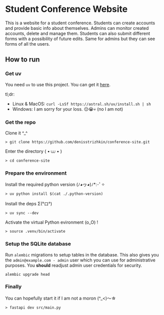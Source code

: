 # Student Conference Website

This is a website for a student conference. Students can create
accounts and provide basic info about themselves. Admins can monitor
created accounts, delete and manage them. Students can also submit different forms
with a possibility of future edits. Same for admins but they can see forms of all the users.

## How to run

### Get uv

You need `uv` to use this project. You can get it
[here](https://github.com/astral-sh/uv).

tl;dr:

- Linux & MacOS: `curl -LsSf https://astral.sh/uv/install.sh | sh`
- Windows: I am sorry for your loss. 😔😭💀 (no I am not)

### Get the repo

Clone it ^_^

```console
> git clone https://github.com/denisstrizhkin/conference-site.git
```

Enter the directory ( • ⩊ • )

```console
> cd conference-site
```

### Prepare the environment

Install the required python version (ﾉ◕ヮ◕)ﾉ*:･ﾟ✧

```console
> uv python install $(cat ./.python-version)
```

Install the deps Σ(°ロ°)

```console
> uv sync --dev
```

Activate the virtual Python evironment (o_O) !

```console
> source .venv/bin/activate
```

### Setup the SQLite database

Run `alembic` migrations to setup tables in the database.
This also gives you the `admin@example.com - admin` user which you can use for
administrative purposes. You **should** readjust admin user credentials for security.

```console
alembic upgrade head
```

### Finally

You can hopefully start it if I am not a moron (^_<)〜☆

```console
> fastapi dev src/main.py
```
